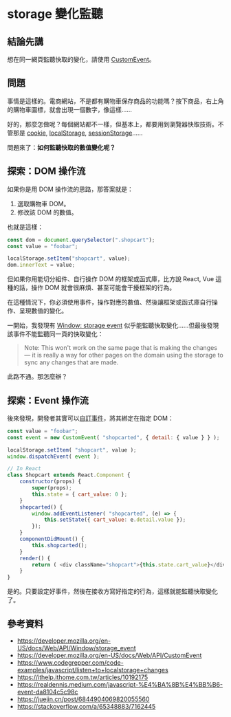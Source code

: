 # storage 變化監聽

## 結論先講

想在同一網頁監聽快取的變化，請使用 [CustomEvent](https://developer.mozilla.org/en-US/docs/Web/API/CustomEvent)。

## 問題

事情是這樣的。電商網站，不是都有購物車保存商品的功能嗎？按下商品，右上角的購物車圖標，就會出現一個數字，像這樣……

好的，那麼怎做呢？每個網站都不一樣，但基本上，都要用到瀏覽器快取技術。不管那是 [cookie](https://developer.mozilla.org/en-US/docs/Glossary/cookie), [localStorage](https://developer.mozilla.org/en-US/docs/Web/API/Window/localStorage), [sessionStorage](https://developer.mozilla.org/en-US/docs/Web/API/Window/sessionStorage)……

問題來了：**如何監聽快取的數值變化呢？**

## 探索：DOM 操作流

如果你是用 DOM 操作流的思路，那答案就是：

1. 選取購物車 DOM。
2. 修改該 DOM 的數值。

也就是這樣：

```js
const dom = document.querySelector(".shopcart");
const value = "foobar";

localStorage.setItem("shopcart", value);
dom.innerText = value;
```

但如果你用能切分組件、自行操作 DOM 的框架或函式庫，比方說 React, Vue 這種的話，操作 DOM 就會很麻煩、甚至可能會干擾框架的行為。

在這種情況下，你必須使用事件，操作對應的數值、然後讓框架或函式庫自行操作、呈現數值的變化。

一開始，我發現有 [Window: storage event](https://developer.mozilla.org/en-US/docs/Web/API/Window/storage_event) 似乎能監聽快取變化……但最後發現該事件不能監聽同一頁的快取變化：

> Note: This won't work on the same page that is making the changes — it is really a way for other pages on the domain using the storage to sync any changes that are made.

此路不通。那怎麼辦？

## 探索：Event 操作流

後來發現，開發者其實可以[自訂事件](https://www.codegrepper.com/code-examples/javascript/listen+to+localstorage+changes)，將其綁定在指定 DOM：

```js
const value = "foobar";
const event = new CustomEvent( "shopcarted", { detail: { value } } );

localStorage.setItem( "shopcart", value );
window.dispatchEvent( event );

// In React
class Shopcart extends React.Component {
    constructor(props) {
        super(props);
        this.state = { cart_value: 0 };
    }
    shopcarted() {
        window.addEventListener( "shopcarted", (e) => {
            this.setState({ cart_value: e.detail.value });
        });
    }
    componentDidMount() {
        this.shopcarted();
    }
    render() {
        return ( <div className="shopcart">{this.state.cart_value}</div> );
    }
}
```

是的。只要設定好事件，然後在接收方寫好指定的行為，這樣就能監聽快取變化了。

## 參考資料

* <https://developer.mozilla.org/en-US/docs/Web/API/Window/storage_event>
* <https://developer.mozilla.org/en-US/docs/Web/API/CustomEvent>
* <https://www.codegrepper.com/code-examples/javascript/listen+to+localstorage+changes>
* <https://ithelp.ithome.com.tw/articles/10192175>
* <https://realdennis.medium.com/javascript-%E4%BA%8B%E4%BB%B6-event-da8104c5c98c>
* <https://juejin.cn/post/6844904069820055560>
* <https://stackoverflow.com/a/65348883/7162445>
